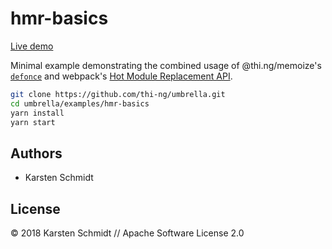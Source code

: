 # hmr-basics

[Live demo](http://demo.thi.ng/umbrella/hmr-basics/)

Minimal example demonstrating the combined usage of @thi.ng/memoize's
[`defonce`](https://github.com/thi-ng/umbrella/tree/master/packages/memoize/src/defonce.ts)
and webpack's [Hot Module Replacement API](https://webpack.js.org/api/hot-module-replacement/).

```bash
git clone https://github.com/thi-ng/umbrella.git
cd umbrella/examples/hmr-basics
yarn install
yarn start
```

## Authors

- Karsten Schmidt

## License

&copy; 2018 Karsten Schmidt // Apache Software License 2.0
